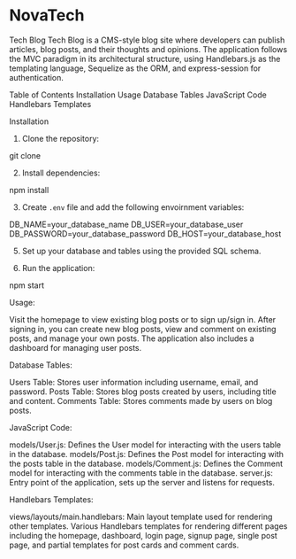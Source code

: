 
# NovaTech

Tech Blog
Tech Blog is a CMS-style blog site where developers can publish articles, blog posts, and their thoughts and opinions. The application follows the MVC paradigm in its architectural structure, using Handlebars.js as the templating language, Sequelize as the ORM, and express-session for authentication.

Table of Contents
Installation
Usage
Database Tables
JavaScript Code
Handlebars Templates


Installation

1. Clone the repository:

git clone <repository-url>

2. Install dependencies:

npm install

3. Create `.env` file and add the following envoirnment variables:

DB_NAME=your_database_name
DB_USER=your_database_user
DB_PASSWORD=your_database_password
DB_HOST=your_database_host

5. Set up your database and tables using the provided SQL schema.

6. Run the application:

npm start

Usage:

Visit the homepage to view existing blog posts or to sign up/sign in.
After signing in, you can create new blog posts, view and comment on existing posts, and manage your own posts.
The application also includes a dashboard for managing user posts.


Database Tables:

Users Table: Stores user information including username, email, and password.
Posts Table: Stores blog posts created by users, including title and content.
Comments Table: Stores comments made by users on blog posts.


JavaScript Code:

models/User.js: Defines the User model for interacting with the users table in the database.
models/Post.js: Defines the Post model for interacting with the posts table in the database.
models/Comment.js: Defines the Comment model for interacting with the comments table in the database.
server.js: Entry point of the application, sets up the server and 
listens for requests.


Handlebars Templates:

views/layouts/main.handlebars: Main layout template used for rendering other templates.
Various Handlebars templates for rendering different pages including the homepage, dashboard, login page, signup page, single post page, and partial templates for post cards and comment cards.